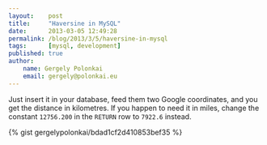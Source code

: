 ```yaml
---
layout:    post
title:     "Haversine in MySQL"
date:      2013-03-05 12:49:28
permalink: /blog/2013/3/5/haversine-in-mysql
tags:      [mysql, development]
published: true
author:
    name: Gergely Polonkai
    email: gergely@polonkai.eu
---
```


Just insert it in your database, feed them two Google coordinates, and you get
the distance in kilometres. If you happen to need it in miles, change the
constant `12756.200` in the `RETURN` row to `7922.6` instead.

{% gist gergelypolonkai/bdad1cf2d410853bef35 %}